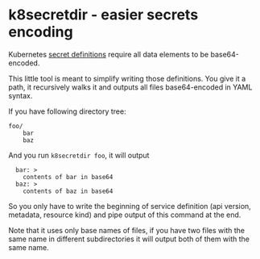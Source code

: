 # k8secretdir - easier secrets encoding

Kubernetes [secret definitions](https://github.com/GoogleCloudPlatform/kubernetes/blob/master/docs/secrets.md) require all data elements to be base64-encoded.

This little tool is meant to simplify writing those definitions. You give it a path, it recursively walks it and outputs all files base64-encoded in YAML syntax.

If you have following directory tree:

    foo/
	    bar
	    baz

And you run `k8secretdir foo`, it will output

      bar: >
        contents of bar in base64
	  baz: >
	    contents of baz in base64

So you only have to write the beginning of service definition (api version, metadata, resource kind) and pipe output of this command at the end.

Note that it uses only base names of files, if you have two files with the same name in different subdirectories it will output both of them with the same name.
